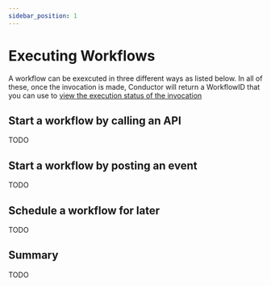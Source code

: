 ```yaml
---
sidebar_position: 1
---
```


# Executing Workflows

A workflow can be exexcuted in three different ways as listed below. In all of these, once the invocation is made, Conductor will return a WorkflowID that you can use to [view the execution status of the invocation](../how-tos/view-workflow-executions.md)
## Start a workflow by calling an API
TODO
## Start a workflow by posting an event
TODO
## Schedule a workflow for later
TODO 

## Summary

TODO
